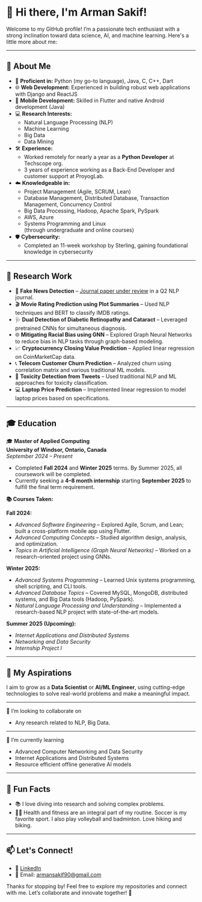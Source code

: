 # 👋 Hi there, I'm Arman Sakif!  

Welcome to my GitHub profile! I’m a passionate tech enthusiast with a strong inclination toward data science, AI, and machine learning. Here's a little more about me:  

---

## 🚀 About Me  
- 🔧 **Proficient in:** Python (my go-to language), Java, C, C++, Dart  
- 🌐 **Web Development:** Experienced in building robust web applications with Django and ReactJS
- 📱 **Mobile Development:** Skilled in Flutter and native Android development (Java)  
- 💻 **Research Interests:**  
  - Natural Language Processing (NLP)  
  - Machine Learning  
  - Big Data  
  - Data Mining
- 🛠️ **Experience:**  
  - Worked remotely for nearly a year as a **Python Developer** at Techscope org.
  - 3 years of experience working as a Back-End Developer and customer support at ProyogLab.
- ☁️ **Knowledgeable in:**  
  - Project Management (Agile, SCRUM, Lean)
  - Database Management, Distributed Database, Transaction Management, Concurrency Control
  - Big Data Processing, Hadoop, Apache Spark, PySpark
  - AWS, Azure
  - Systems Programming and Linux  
  (through undergraduate and online courses)  
- 🛡️ **Cybersecurity:**  
  - Completed an 11-week workshop by Sterling, gaining foundational knowledge in cybersecurity  

---

## 🧪 Research Work  

- 📰 **Fake News Detection** – [Journal paper under review](https://arxiv.org/pdf/2307.06979) in a Q2 NLP journal.  
- 🎬 **Movie Rating Prediction using Plot Summaries** – Used NLP techniques and BERT to classify IMDB ratings.  
- 🩺 **Dual Detection of Diabetic Retinopathy and Cataract** – Leveraged pretrained CNNs for simultaneous diagnosis.
- 🌐 **Mitigating Racial Bias using GNN** – Explored Graph Neural Networks to reduce bias in NLP tasks through graph-based modeling.    
- 📈 **Cryptocurrency Closing Value Prediction** – Applied linear regression on CoinMarketCap data.  
- 📞 **Telecom Customer Churn Prediction** – Analyzed churn using correlation matrix and various traditional ML models.  
- 🧠 **Toxicity Detection from Tweets** – Used traditional NLP and ML approaches for toxicity classification.  
- 💻 **Laptop Price Prediction** – Implemented linear regression to model laptop prices based on specifications.  


---

## 🎓 Education  
🎓 **Master of Applied Computing**  
**University of Windsor, Ontario, Canada**  
*September 2024 – Present*  
- Completed **Fall 2024** and **Winter 2025** terms. By Summer 2025, all coursework will be completed.  
- Currently seeking a **4–8 month internship** starting **September 2025** to fulfill the final term requirement.  

**📚 Courses Taken:**  

**Fall 2024:**  
- *Advanced Software Engineering* – Explored Agile, Scrum, and Lean; built a cross-platform mobile app using Flutter.  
- *Advanced Computing Concepts* – Studied algorithm design, analysis, and optimization.  
- *Topics in Artificial Intelligence (Graph Neural Networks)* – Worked on a research-oriented project using GNNs.

**Winter 2025:**  
- *Advanced Systems Programming* – Learned Unix systems programming, shell scripting, and CLI tools.  
- *Advanced Database Topics* – Covered MySQL, MongoDB, distributed systems, and Big Data tools (Hadoop, PySpark).  
- *Natural Language Processing and Understanding* – Implemented a research-based NLP project with state-of-the-art models.

**Summer 2025 (Upcoming):**  
- *Internet Applications and Distributed Systems*  
- *Networking and Data Security*  
- *Internship Project I*  

---

## 🎯 My Aspirations  
I aim to grow as a **Data Scientist** or **AI/ML Engineer**, using cutting-edge technologies to solve real-world problems and make a meaningful impact.  

---

👯 I’m looking to collaborate on 
- Any research related to NLP, Big Data. 

---

🌱 I’m currently learning 
- Advanced Computer Networking and Data Security
- Internet Applications and Distributed Systems
- Resource efficient offline generative AI models

---

## 🌟 Fun Facts  
- 📚 I love diving into research and solving complex problems.  
- 🏋️‍♂️ Health and fitness are an integral part of my routine. Soccer is my favorite sport. I also play volleyball and badminton. Love hiking and biking. 

---

## 📫 Let's Connect!  
- 💼 [LinkedIn](https://linkedin.com/in/arman-sakif-09)  
- 📧 Email: armansakif90@gmail.com  

Thanks for stopping by! Feel free to explore my repositories and connect with me. Let’s collaborate and innovate together! 🚀  
